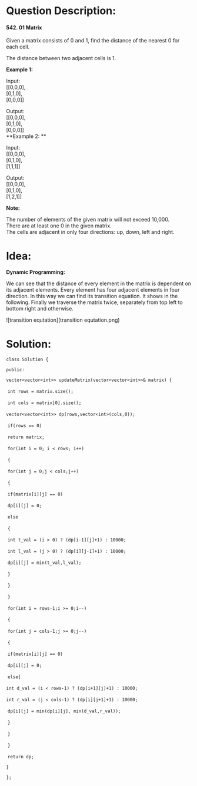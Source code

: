 # Question Description:

#### 542. 01 Matrix

Given a matrix consists of 0 and 1, find the distance of the nearest 0 for each cell.  

The distance between two adjacent cells is 1.   

**Example 1:**

Input:  
[[0,0,0],  
 [0,1,0],  
 [0,0,0]]  

Output:  
[[0,0,0],  
 [0,1,0],  
 [0,0,0]]  
**Example 2: ** 

Input:  
[[0,0,0],  
 [0,1,0],  
 [1,1,1]]  

Output:  
[[0,0,0],  
 [0,1,0],  
 [1,2,1]]  

**Note:**  

The number of elements of the given matrix will not exceed 10,000.  
There are at least one 0 in the given matrix.  
The cells are adjacent in only four directions: up, down, left and right.  

# Idea:  

**Dynamic Programming:** 

We can see that the distance of every element in the matrix is dependent on its adjacent elements. Every element has four adjacent elements in four direction. In this way we can find its transition equation. It shows in the following. Finally we traverse the matrix twice, separately from top left to bottom right and otherwise.

![transition equtation](transition equtation.png)

# Solution:

`class Solution {`

`public:`

  `vector<vector<int>> updateMatrix(vector<vector<int>>& matrix) {`

​    `int rows = matrix.size();`

​    `int cols = matrix[0].size();`

​    `vector<vector<int>> dp(rows,vector<int>(cols,0));`

​    `if(rows == 0)`

​     `return matrix;`

​    `for(int i = 0; i < rows; i++)`

​    `{`

​    `for(int j = 0;j < cols;j++)`

​    `{`        

​      `if(matrix[i][j] == 0)`

​        `dp[i][j] = 0;`

​      `else`

​      `{`         

​        `int t_val = (i > 0) ? (dp[i-1][j]+1) : 10000;`

​        `int l_val = (j > 0) ? (dp[i][j-1]+1) : 10000;` 

​        `dp[i][j] = min(t_val,l_val);`

​      `}`

​    `}`      

​    `}`

​    `for(int i = rows-1;i >= 0;i--)`

​    `{`

​      `for(int j = cols-1;j >= 0;j--)`

​      `{`

​        `if(matrix[i][j] == 0)`

​          `dp[i][j] = 0;`

​        `else{`

​        `int d_val = (i < rows-1) ? (dp[i+1][j]+1) : 10000;`

​        `int r_val = (j < cols-1) ? (dp[i][j+1]+1) : 10000;`

​        `dp[i][j] = min(dp[i][j], min(d_val,r_val));`

​        `}`

​      `}`

​    `}`

​    `return dp;`

  `}`

`};`